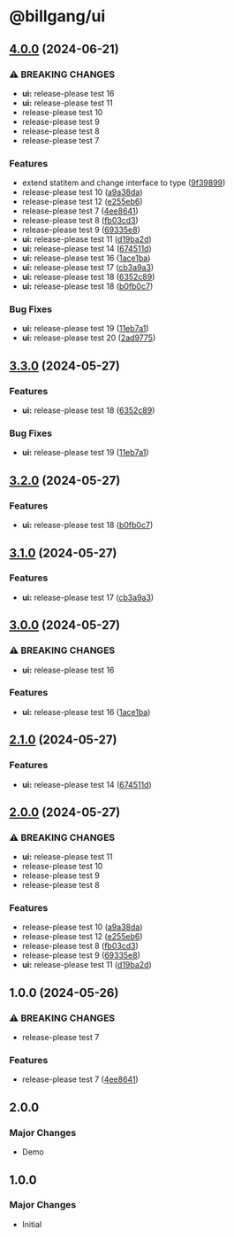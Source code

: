 # @billgang/ui

## [4.0.0](https://github.com/billgangcom/frontend-library/compare/ui-v3.3.0...ui-v4.0.0) (2024-06-21)


### ⚠ BREAKING CHANGES

* **ui:** release-please test 16
* **ui:** release-please test 11
* release-please test 10
* release-please test 9
* release-please test 8
* release-please test 7

### Features

* extend statitem and change interface to type ([9f39899](https://github.com/billgangcom/frontend-library/commit/9f398994b493f03ff3b4d43c35254b6ae78fdda8))
* release-please test 10 ([a9a38da](https://github.com/billgangcom/frontend-library/commit/a9a38da394c63817fc1fd1db4415a1bd1e4d7bba))
* release-please test 12 ([e255eb6](https://github.com/billgangcom/frontend-library/commit/e255eb6c5a90782dba384f1bea0de13c2f4acacb))
* release-please test 7 ([4ee8641](https://github.com/billgangcom/frontend-library/commit/4ee8641686973077736eaddca665309a51a23f45))
* release-please test 8 ([fb03cd3](https://github.com/billgangcom/frontend-library/commit/fb03cd3cb3f4c5ca7c69e3deac962e1099a27ca7))
* release-please test 9 ([69335e8](https://github.com/billgangcom/frontend-library/commit/69335e8cf5006c0f7deeaf145a2e609255ef72f5))
* **ui:** release-please test 11 ([d19ba2d](https://github.com/billgangcom/frontend-library/commit/d19ba2df78a48bd4af1c784931268c8c2f2c9bad))
* **ui:** release-please test 14 ([674511d](https://github.com/billgangcom/frontend-library/commit/674511dd4556305061d53bcadfcf5b771e918167))
* **ui:** release-please test 16 ([1ace1ba](https://github.com/billgangcom/frontend-library/commit/1ace1ba05ec1789ec77ca32f84d70407e91ac2ba))
* **ui:** release-please test 17 ([cb3a9a3](https://github.com/billgangcom/frontend-library/commit/cb3a9a3ebf19725a8149da8710b5605c8b92799e))
* **ui:** release-please test 18 ([6352c89](https://github.com/billgangcom/frontend-library/commit/6352c89901dc271dd5d6a02a984c1365dc4cd705))
* **ui:** release-please test 18 ([b0fb0c7](https://github.com/billgangcom/frontend-library/commit/b0fb0c7f2d4b9af733406e0eeec68978e805f502))


### Bug Fixes

* **ui:** release-please test 19 ([11eb7a1](https://github.com/billgangcom/frontend-library/commit/11eb7a1df8ac014637e51c3ed0f58492ce240a35))
* **ui:** release-please test 20 ([2ad9775](https://github.com/billgangcom/frontend-library/commit/2ad97757df24a46dd89fa68c601e993393b757da))

## [3.3.0](https://github.com/mule-stand/billgang/compare/ui-v3.2.0...ui-v3.3.0) (2024-05-27)


### Features

* **ui:** release-please test 18 ([6352c89](https://github.com/mule-stand/billgang/commit/6352c89901dc271dd5d6a02a984c1365dc4cd705))


### Bug Fixes

* **ui:** release-please test 19 ([11eb7a1](https://github.com/mule-stand/billgang/commit/11eb7a1df8ac014637e51c3ed0f58492ce240a35))

## [3.2.0](https://github.com/mule-stand/billgang/compare/ui-v3.1.0...ui-v3.2.0) (2024-05-27)


### Features

* **ui:** release-please test 18 ([b0fb0c7](https://github.com/mule-stand/billgang/commit/b0fb0c7f2d4b9af733406e0eeec68978e805f502))

## [3.1.0](https://github.com/mule-stand/billgang/compare/ui-v3.0.0...ui-v3.1.0) (2024-05-27)


### Features

* **ui:** release-please test 17 ([cb3a9a3](https://github.com/mule-stand/billgang/commit/cb3a9a3ebf19725a8149da8710b5605c8b92799e))

## [3.0.0](https://github.com/mule-stand/billgang/compare/ui-v2.1.0...ui-v3.0.0) (2024-05-27)


### ⚠ BREAKING CHANGES

* **ui:** release-please test 16

### Features

* **ui:** release-please test 16 ([1ace1ba](https://github.com/mule-stand/billgang/commit/1ace1ba05ec1789ec77ca32f84d70407e91ac2ba))

## [2.1.0](https://github.com/mule-stand/billgang/compare/ui-v2.0.0...ui-v2.1.0) (2024-05-27)


### Features

* **ui:** release-please test 14 ([674511d](https://github.com/mule-stand/billgang/commit/674511dd4556305061d53bcadfcf5b771e918167))

## [2.0.0](https://github.com/mule-stand/billgang/compare/ui-v1.0.0...ui-v2.0.0) (2024-05-27)


### ⚠ BREAKING CHANGES

* **ui:** release-please test 11
* release-please test 10
* release-please test 9
* release-please test 8

### Features

* release-please test 10 ([a9a38da](https://github.com/mule-stand/billgang/commit/a9a38da394c63817fc1fd1db4415a1bd1e4d7bba))
* release-please test 12 ([e255eb6](https://github.com/mule-stand/billgang/commit/e255eb6c5a90782dba384f1bea0de13c2f4acacb))
* release-please test 8 ([fb03cd3](https://github.com/mule-stand/billgang/commit/fb03cd3cb3f4c5ca7c69e3deac962e1099a27ca7))
* release-please test 9 ([69335e8](https://github.com/mule-stand/billgang/commit/69335e8cf5006c0f7deeaf145a2e609255ef72f5))
* **ui:** release-please test 11 ([d19ba2d](https://github.com/mule-stand/billgang/commit/d19ba2df78a48bd4af1c784931268c8c2f2c9bad))

## 1.0.0 (2024-05-26)


### ⚠ BREAKING CHANGES

* release-please test 7

### Features

* release-please test 7 ([4ee8641](https://github.com/mule-stand/billgang/commit/4ee8641686973077736eaddca665309a51a23f45))

## 2.0.0

### Major Changes

- Demo

## 1.0.0

### Major Changes

- Initial
